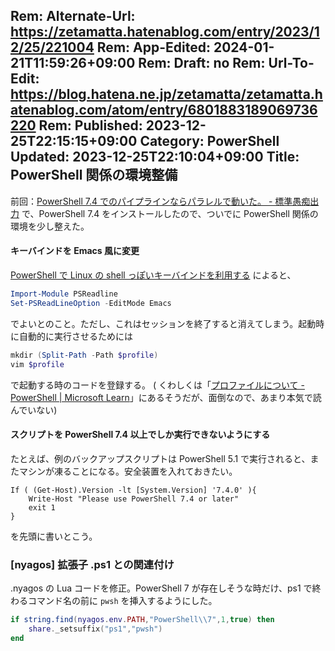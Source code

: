 Rem: Alternate-Url: https://zetamatta.hatenablog.com/entry/2023/12/25/221004
Rem: App-Edited: 2024-01-21T11:59:26+09:00
Rem: Draft: no
Rem: Url-To-Edit: https://blog.hatena.ne.jp/zetamatta/zetamatta.hatenablog.com/atom/entry/6801883189069736220
Rem: Published: 2023-12-25T22:15:15+09:00
Category: PowerShell
Updated: 2023-12-25T22:10:04+09:00
Title: PowerShell 関係の環境整備
---
前回：[PowerShell 7.4 でのパイプラインならパラレルで動いた。 - 標準愚痴出力](https://zetamatta.hatenablog.com/entry/2023/12/25/182525) で、PowerShell 7.4 をインストールしたので、ついでに PowerShell 関係の環境を少し整えた。

#### キーバインドを Emacs 風に変更

[PowerShell で Linux の shell っぽいキーバインドを利用する](https://zenn.dev/microsoft/articles/powershell-linux-key-bindings) によると、

```powershell
Import-Module PSReadline
Set-PSReadLineOption -EditMode Emacs
```

でよいとのこと。ただし、これはセッションを終了すると消えてしまう。起動時に自動的に実行させるためには

```powershell
mkdir (Split-Path -Path $profile)
vim $profile
```

で起動する時のコードを登録する。
( くわしくは「[プロファイルについて - PowerShell | Microsoft Learn](https://learn.microsoft.com/ja-jp/powershell/module/microsoft.powershell.core/about/about_profiles?view=powershell-7.4)」にあるそうだが、面倒なので、あまり本気で読んでいない)

#### スクリプトを PowerShell 7.4 以上でしか実行できないようにする

たとえば、例のバックアップスクリプトは PowerShell 5.1 で実行されると、またマシンが凍ることになる。安全装置を入れておきたい。

```
If ( (Get-Host).Version -lt [System.Version] '7.4.0' ){
    Write-Host "Please use PowerShell 7.4 or later"
    exit 1
}
```

を先頭に書いとこう。

### [nyagos] 拡張子 .ps1 との関連付け

.nyagos の Lua コードを修正。PowerShell 7 が存在しそうな時だけ、ps1 で終わるコマンド名の前に `pwsh` を挿入するようにした。

```lua
if string.find(nyagos.env.PATH,"PowerShell\\7",1,true) then
    share._setsuffix("ps1","pwsh")
end
```

